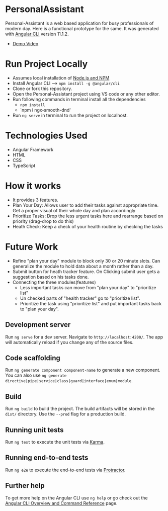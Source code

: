 # PersonalAssistant

Personal-Assistant is a web based application for busy professionals of modern day. Here is a functional prototype for the same. It was generated with [Angular CLI](https://github.com/angular/angular-cli) version 11.1.2.
* [Demo Video](https://www.youtube.com/watch?v=iKSraHNLpwE&t=23s)

# Run Project Locally
* Assumes local installation of [Node.js and NPM](https://www.techomoro.com/install-node-js-and-npm-on-windows-10/#:~:text=Install%20Node.js%20and%20NPM%20on%20Windows%2010%201,Choose%20the%20installation%20directory.%20...%20More%20items...) 
* Install Angular CLI --> `npm install -g @angular/cli`
* Clone or fork this repository.
* Open the Personal-Assistant project using VS code or any other editor.
* Run  following commands in terminal install all the dependencies
  * `npm install`
  * `npm i ngx-smooth-dnd'
* Run `ng serve` in terminal to run the project on localhost.

# Technologies Used
* Angular Framework
* HTML
* CSS
* TypeScript

# How it works
* It provides 3 features.
* Plan Your Day: Allows user to add their tasks against appropriate time. Get a proper visual of their whole day and plan accordingly
* Prioritize Tasks: Drop the less urgent tasks here and rearrange based on priority (drag-drop to do this)
* Heath Check: Keep a check of your health routine by checking the tasks

# Future Work
* Refine "plan your day" module to block only 30 or 20 minute slots. Can generalize the module to hold data about a month rather than a day.
* Submit button for heath tracker feature. On Clicking submit user gets a suggestion based on his tasks done.
* Connecting the three modules(features)
  * Less important tasks can move from "plan your day" to "prioritize list" 
  * Un checked parts of "health tracker" go to "prioritize list".
  * Prioritize the task using "prioritize list" and put important tasks back to "plan your day".



## Development server

Run `ng serve` for a dev server. Navigate to `http://localhost:4200/`. The app will automatically reload if you change any of the source files.

## Code scaffolding

Run `ng generate component component-name` to generate a new component. You can also use `ng generate directive|pipe|service|class|guard|interface|enum|module`.

## Build

Run `ng build` to build the project. The build artifacts will be stored in the `dist/` directory. Use the `--prod` flag for a production build.

## Running unit tests

Run `ng test` to execute the unit tests via [Karma](https://karma-runner.github.io).

## Running end-to-end tests

Run `ng e2e` to execute the end-to-end tests via [Protractor](http://www.protractortest.org/).

## Further help

To get more help on the Angular CLI use `ng help` or go check out the [Angular CLI Overview and Command Reference](https://angular.io/cli) page.
